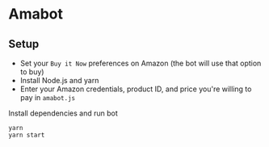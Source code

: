 # Amabot
## Setup
- Set your `Buy it Now` preferences on Amazon (the bot will use that option to buy)
- Install Node.js and yarn
- Enter your Amazon credentials, product ID, and price 
you're willing to pay in `amabot.js`

Install dependencies and run bot
```
yarn
yarn start
```
